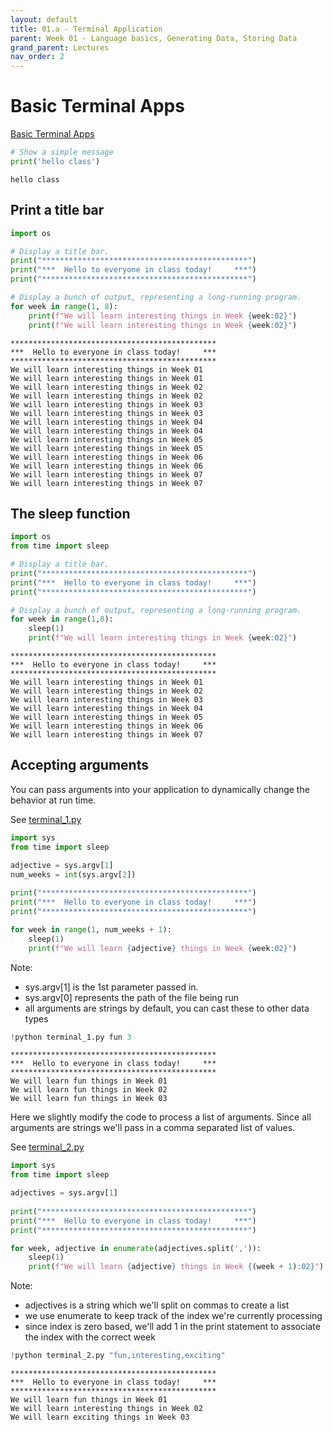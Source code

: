 ```yaml
---
layout: default
title: 01.a - Terminal Application
parent: Week 01 - Language basics, Generating Data, Storing Data
grand_parent: Lectures
nav_order: 2
---
```

# Basic Terminal Apps

[Basic Terminal Apps](http://introtopython.org/terminal_apps.html)


```python
# Show a simple message
print('hello class')
```

    hello class


## Print a title bar


```python
import os

# Display a title bar.
print("**********************************************")
print("***  Hello to everyone in class today!     ***")
print("**********************************************")

# Display a bunch of output, representing a long-running program.
for week in range(1, 8):
    print(f"We will learn interesting things in Week {week:02}")
    print(f"We will learn interesting things in Week {week:02}")
```

    **********************************************
    ***  Hello to everyone in class today!     ***
    **********************************************
    We will learn interesting things in Week 01
    We will learn interesting things in Week 01
    We will learn interesting things in Week 02
    We will learn interesting things in Week 02
    We will learn interesting things in Week 03
    We will learn interesting things in Week 03
    We will learn interesting things in Week 04
    We will learn interesting things in Week 04
    We will learn interesting things in Week 05
    We will learn interesting things in Week 05
    We will learn interesting things in Week 06
    We will learn interesting things in Week 06
    We will learn interesting things in Week 07
    We will learn interesting things in Week 07


## The sleep function


```python
import os
from time import sleep

# Display a title bar.
print("**********************************************")
print("***  Hello to everyone in class today!     ***")
print("**********************************************")

# Display a bunch of output, representing a long-running program.
for week in range(1,8):
    sleep(1)
    print(f"We will learn interesting things in Week {week:02}")
```

    **********************************************
    ***  Hello to everyone in class today!     ***
    **********************************************
    We will learn interesting things in Week 01
    We will learn interesting things in Week 02
    We will learn interesting things in Week 03
    We will learn interesting things in Week 04
    We will learn interesting things in Week 05
    We will learn interesting things in Week 06
    We will learn interesting things in Week 07


## Accepting arguments

You can pass arguments into your application to dynamically change the behavior at run time. 

See [terminal_1.py](terminal_1.py)

```python
import sys
from time import sleep

adjective = sys.argv[1]
num_weeks = int(sys.argv[2])
    
print("**********************************************")
print("***  Hello to everyone in class today!     ***")
print("**********************************************")

for week in range(1, num_weeks + 1):
    sleep(1)
    print(f"We will learn {adjective} things in Week {week:02}")
```

Note:
* sys.argv[1] is the 1st parameter passed in. 
* sys.argv[0] represents the path of the file being run
* all arguments are strings by default, you can cast these to other data types


```python
!python terminal_1.py fun 3
```

    **********************************************
    ***  Hello to everyone in class today!     ***
    **********************************************
    We will learn fun things in Week 01
    We will learn fun things in Week 02
    We will learn fun things in Week 03


Here we slightly modify the code to process a list of arguments. Since all arguments are strings we'll pass in a comma separated list of values.

See [terminal_2.py](terminal_2.py)

```python
import sys
from time import sleep

adjectives = sys.argv[1]
    
print("**********************************************")
print("***  Hello to everyone in class today!     ***")
print("**********************************************")

for week, adjective in enumerate(adjectives.split(',')):
    sleep(1)
    print(f"We will learn {adjective} things in Week {(week + 1):02}")
```

Note:
* adjectives is a string which we'll split on commas to create a list
* we use enumerate to keep track of the index we're currently processing
* since index is zero based, we'll add 1 in the print statement to associate the index with the correct week


```python
!python terminal_2.py "fun,interesting,exciting"
```

    **********************************************
    ***  Hello to everyone in class today!     ***
    **********************************************
    We will learn fun things in Week 01
    We will learn interesting things in Week 02
    We will learn exciting things in Week 03

